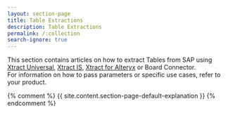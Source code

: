 ```yaml
---
layout: section-page
title: Table Extractions
description: Table Extractions
permalink: /:collection
search-ignore: true
---
```


This section contains articles on how to extract Tables from SAP using [Xtract Universal](../xtract-universal), [Xtract IS](../xtract-is), [Xtract for Alteryx](../xtract-for-alteryx) or Board Connector.<br>
For information on how to pass parameters or specific use cases, refer to your product.

{% comment %} {{ site.content.section-page-default-explanation }} {% endcomment %}
